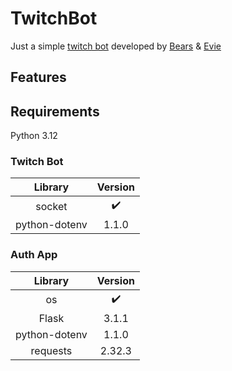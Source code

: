 # TwitchBot

Just a simple [twitch bot](https://twitch.tv/BeariumBot) developed by [Bears](https://github.com/Bear-ium) & [Evie](https://github.com/EvieDoesStuff)

## Features

## Requirements
Python 3.12

### Twitch Bot
|   Library             |   Version |
|   :-:                 |   :-:     |
|   socket              |:heavy_check_mark:|
|   python-dotenv       |   1.1.0   |

### Auth App
|   Library             |   Version |
|   :-:                 |   :-:     |
|   os                  |:heavy_check_mark:|
|   Flask               |   3.1.1   |
|   python-dotenv       |	1.1.0   |
|   requests	        |   2.32.3  |